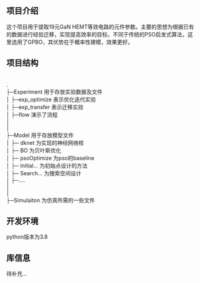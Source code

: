 ## 项目介绍
这个项目用于提取19元GaN HEMT等效电路的元件参数。主要的思想为根据已有的数据进行经验迁移，实现提高效率的目标。不同于传统的PSO启发式算法，这里选用了GPBO，其优势在于概率性建模，效果更好。
## 项目结构
<br/>
.<br/>
├─Experiment 用于存放实验数据及文件<br/>
│    ├─exp_optimize 表示优化迭代实验<br/>
│    ├─exp_transfer 表示迁移实验<br/>
│    ├─flow 演示了流程<br/>
│<br/>
│<br/>
├─Model 用于存放模型文件<br/>
│    ├─ dknet 为实现的神经网络核<br/>
│    ├─ BO 为贝叶斯优化<br/>
│    ├─ psoOptimize 为pso的baseline<br/>
│    ├─ Initial... 为初始点设计的方法<br/>
│    ├─ Search... 为搜索空间设计<br/>
│    ├─....<br/>
│<br/>
│<br/>
├─Simulaiton 为仿真所需的一些文件<br/>

## 开发环境
python版本为3.8
## 库信息
待补充...

